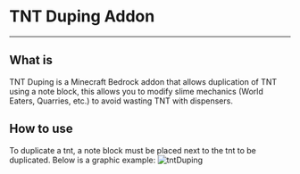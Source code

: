 # TNT Duping Addon
---
## What is
TNT Duping is a Minecraft Bedrock addon that allows duplication of TNT using a note block, this allows you to modify slime mechanics (World Eaters, Quarries, etc.) to avoid wasting TNT with dispensers.

## How to use
To duplicate a tnt, a note block must be placed next to the tnt to be duplicated. Below is a graphic example:
![tntDuping](./tntDuping.png)
